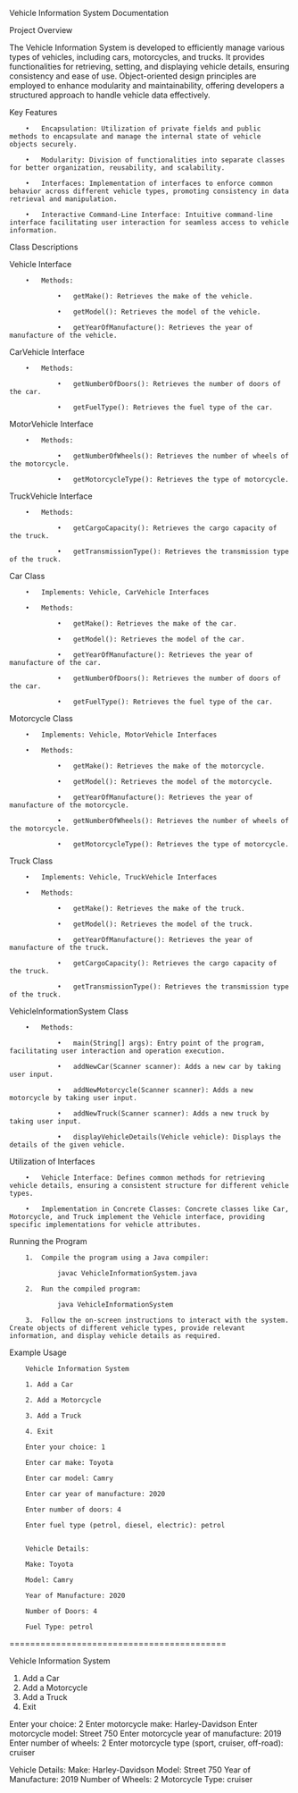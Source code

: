 Vehicle Information System Documentation

Project Overview

The Vehicle Information System is developed to efficiently manage various types of vehicles, including cars, motorcycles, and trucks. It provides functionalities for retrieving, setting, and displaying vehicle details, ensuring consistency and ease of use. Object-oriented design principles are employed to enhance modularity and maintainability, offering developers a structured approach to handle vehicle data effectively.

Key Features

		•	Encapsulation: Utilization of private fields and public methods to encapsulate and manage the internal state of vehicle objects securely.
		
		•	Modularity: Division of functionalities into separate classes for better organization, reusability, and scalability.
		
		•	Interfaces: Implementation of interfaces to enforce common behavior across different vehicle types, promoting consistency in data retrieval and manipulation.
		
		•	Interactive Command-Line Interface: Intuitive command-line interface facilitating user interaction for seamless access to vehicle information.



Class Descriptions

Vehicle Interface

		•	Methods:
	
				•	getMake(): Retrieves the make of the vehicle.
		
				•	getModel(): Retrieves the model of the vehicle.
		
				•	getYearOfManufacture(): Retrieves the year of manufacture of the vehicle.

CarVehicle Interface

		•	Methods:

				•	getNumberOfDoors(): Retrieves the number of doors of the car.
				
				•	getFuelType(): Retrieves the fuel type of the car.

MotorVehicle Interface

		•	Methods:

				•	getNumberOfWheels(): Retrieves the number of wheels of the motorcycle.
				
				•	getMotorcycleType(): Retrieves the type of motorcycle.

TruckVehicle Interface

		•	Methods:
	
				•	getCargoCapacity(): Retrieves the cargo capacity of the truck.
		
				•	getTransmissionType(): Retrieves the transmission type of the truck.

Car Class

		•	Implements: Vehicle, CarVehicle Interfaces

		•	Methods:
	
				•	getMake(): Retrieves the make of the car.
		
				•	getModel(): Retrieves the model of the car.
		
				•	getYearOfManufacture(): Retrieves the year of manufacture of the car.
		
				•	getNumberOfDoors(): Retrieves the number of doors of the car.
		
				•	getFuelType(): Retrieves the fuel type of the car.

Motorcycle Class

		•	Implements: Vehicle, MotorVehicle Interfaces

		•	Methods:

				•	getMake(): Retrieves the make of the motorcycle.

				•	getModel(): Retrieves the model of the motorcycle.
		
				•	getYearOfManufacture(): Retrieves the year of manufacture of the motorcycle.
		
				•	getNumberOfWheels(): Retrieves the number of wheels of the motorcycle.
		
				•	getMotorcycleType(): Retrieves the type of motorcycle.
		
Truck Class

		•	Implements: Vehicle, TruckVehicle Interfaces

		•	Methods:

				•	getMake(): Retrieves the make of the truck.
				
				•	getModel(): Retrieves the model of the truck.
				
				•	getYearOfManufacture(): Retrieves the year of manufacture of the truck.
				
				•	getCargoCapacity(): Retrieves the cargo capacity of the truck.
				
				•	getTransmissionType(): Retrieves the transmission type of the truck.

VehicleInformationSystem Class

		•	Methods:

				•	main(String[] args): Entry point of the program, facilitating user interaction and operation execution.
				
				•	addNewCar(Scanner scanner): Adds a new car by taking user input.
				
				•	addNewMotorcycle(Scanner scanner): Adds a new motorcycle by taking user input.
				
				•	addNewTruck(Scanner scanner): Adds a new truck by taking user input.
				
				•	displayVehicleDetails(Vehicle vehicle): Displays the details of the given vehicle.


Utilization of Interfaces

		•	Vehicle Interface: Defines common methods for retrieving vehicle details, ensuring a consistent structure for different vehicle types.
		
		•	Implementation in Concrete Classes: Concrete classes like Car, Motorcycle, and Truck implement the Vehicle interface, providing specific implementations for vehicle attributes.

Running the Program

		1.	Compile the program using a Java compiler:
   
				javac VehicleInformationSystem.java 
		
		2.	Run the compiled program:
	
				java VehicleInformationSystem 
		
		3.	Follow the on-screen instructions to interact with the system. Create objects of different vehicle types, provide relevant information, and display vehicle details as required.

Example Usage

		Vehicle Information System

		1. Add a Car
		   
		2. Add a Motorcycle
		   
		3. Add a Truck
		   
		4. Exit

		Enter your choice: 1
		
		Enter car make: Toyota
		
		Enter car model: Camry
		
		Enter car year of manufacture: 2020
		
		Enter number of doors: 4

		Enter fuel type (petrol, diesel, electric): petrol
		
		
		Vehicle Details:
		
		Make: Toyota
		
		Model: Camry
		
		Year of Manufacture: 2020
		
		Number of Doors: 4

		Fuel Type: petrol

==========================================

Vehicle Information System
1. Add a Car
2. Add a Motorcycle
3. Add a Truck
4. Exit

Enter your choice: 2
Enter motorcycle make: Harley-Davidson
Enter motorcycle model: Street 750
Enter motorcycle year of manufacture: 2019
Enter number of wheels: 2
Enter motorcycle type (sport, cruiser, off-road): cruiser

Vehicle Details:
Make: Harley-Davidson
Model: Street 750
Year of Manufacture: 2019
Number of Wheels: 2
Motorcycle Type: cruiser
